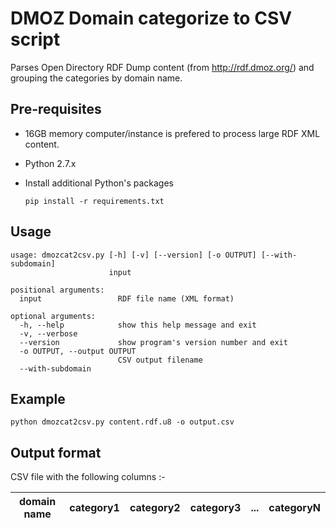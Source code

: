 DMOZ Domain categorize to CSV script
====================================

Parses Open Directory RDF Dump content (from http://rdf.dmoz.org/) and grouping the categories by domain name.

Pre-requisites
--------------
- 16GB memory computer/instance is prefered to process large RDF XML content.
- Python 2.7.x
- Install additional Python's packages 

  ```pip install -r requirements.txt```


Usage
-----

```
usage: dmozcat2csv.py [-h] [-v] [--version] [-o OUTPUT] [--with-subdomain]
                      input

positional arguments:
  input                 RDF file name (XML format)

optional arguments:
  -h, --help            show this help message and exit
  -v, --verbose
  --version             show program's version number and exit
  -o OUTPUT, --output OUTPUT
                        CSV output filename
  --with-subdomain

```

Example
-------

```python dmozcat2csv.py content.rdf.u8 -o output.csv```

Output format
-------------

CSV file with the following columns :-

| domain name | category1 | category2 | category3 | ... | categoryN |
| --- | --- | --- | --- | --- | --- |
